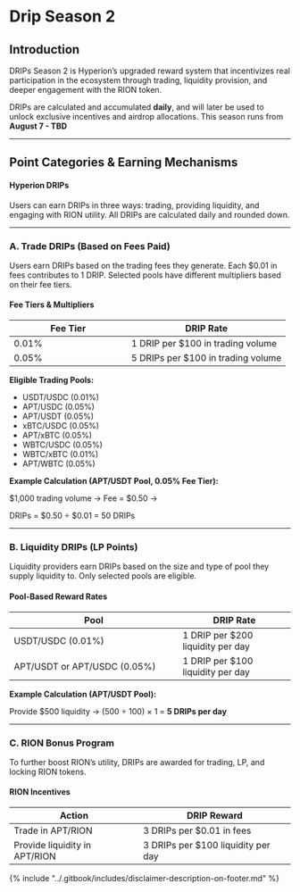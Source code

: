 # Drip Season 2

## Introduction

DRIPs Season 2 is Hyperion’s upgraded reward system that incentivizes real participation in the ecosystem through trading, liquidity provision, and deeper engagement with the RION token.

DRIPs are calculated and accumulated **daily**, and will later be used to unlock exclusive incentives and airdrop allocations. This season runs from **August 7 - TBD**

***

## Point Categories & Earning Mechanisms

#### Hyperion DRIPs

Users can earn DRIPs in three ways: trading, providing liquidity, and engaging with RION utility. All DRIPs are calculated daily and rounded down.

***

### A. Trade DRIPs (Based on Fees Paid)

Users earn DRIPs based on the trading fees they generate. Each $0.01 in fees contributes to 1 DRIP. Selected pools have different multipliers based on their fee tiers.

#### **Fee Tiers & Multipliers**

<table data-header-hidden><thead><tr><th width="194.49609375">Fee Tier</th><th>DRIP Rate</th></tr></thead><tbody><tr><td>0.01%</td><td>1 DRIP per $100 in trading volume</td></tr><tr><td>0.05%</td><td>5 DRIPs per $100 in trading volume</td></tr></tbody></table>

**Eligible Trading Pools:**

* USDT/USDC (0.01%)
* APT/USDC (0.05%)
* APT/USDT (0.05%)
* xBTC/USDC (0.05%)
* APT/xBTC (0.05%)
* WBTC/USDC (0.05%)
* WBTC/xBTC (0.01%)
* APT/WBTC (0.05%)

**Example Calculation (APT/USDT Pool, 0.05% Fee Tier):**

$1,000 trading volume → Fee = $0.50 →

DRIPs = $0.50 ÷ $0.01 = 50 DRIPs

***

### B. Liquidity DRIPs (LP Points)

Liquidity providers earn DRIPs based on the size and type of pool they supply liquidity to. Only selected pools are eligible.

#### Pool-Based Reward Rates

<table><thead><tr><th width="286.3984375">Pool</th><th>DRIP Rate</th></tr></thead><tbody><tr><td>USDT/USDC (0.01%)</td><td>1 DRIP per $200 liquidity per day</td></tr><tr><td>APT/USDT or APT/USDC (0.05%)</td><td>1 DRIP per $100 liquidity per day</td></tr></tbody></table>

**Example Calculation (APT/USDT Pool):**

Provide $500 liquidity → (500 ÷ 100) × 1 = **5 DRIPs per day**

***

### C. RION Bonus Program

To further boost RION’s utility, DRIPs are awarded for trading, LP, and locking RION tokens.

#### RION Incentives

| Action                        | DRIP Reward                        |
| ----------------------------- | ---------------------------------- |
| Trade in APT/RION             | 3 DRIPs per $0.01 in fees          |
| Provide liquidity in APT/RION | 3 DRIPs per $100 liquidity per day |



{% include "../.gitbook/includes/disclaimer-description-on-footer.md" %}
